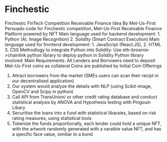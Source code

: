 # Finchestic
Finchestic FinTech Competition Receivable Finance Idea By Met-Us-First
Persuado code for Finchestic competition, Met-Us-First Receivable Finance Platform powered by NFT
Main language used for backend development: 1. Python (AI, Image Recognition) 2. Solidity (Smart Contract Execution)
Main language used for frontend development: 1. JavaScript (React.JS), 2. HTML 3. CSS
Methodlogy to integrate Python into Solidity: Use eth-brownie->chainlink python library to deploy python in Solidity
Python library involved:
Main Requirements: All Lenders and Borrowers need to deposit Met-Us-First coins as collateral
Coins are published by Initial Coin Offerings
1. Attract borrowers from the market (SMEs users can scan their recipt in our decentralised application)
2. Our system would analyze the details with NLP (using Scikit-image, OpenCV and Scipy in python)
3. Call API from TransUnion/ or other credit rating database and conduct statistical analysis by ANOVA and Hypothesis testing with Pingouin Libary
4. Securitise the loans into a fund with statistical libaraies, based on risk rating measures, using statistical tools
5. Tokenize the funds proportionally, each lender could hold a unique NFT, with the artwork randomly generated with a varaible value NFT, and has a specific face value, similiar to a bond
